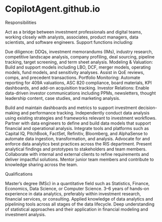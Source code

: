 # CopilotAgent.github.io

Responsibilities

Act as a bridge between investment professionals and digital teams, working closely with analysts, associates, product managers, data scientists, and software engineers.
Support functions including:

Due diligence: DDQs, investment memorandums (IMs), industry research, competitive landscape analysis, company profiling, deal sourcing, pipeline tracking, target screening, and term sheet analysis.
Modeling & Valuation: Build and support models including LBO, DCF, merger models, operating models, fund models, and sensitivity analyses. Assist in QoE reviews, comps, and precedent transactions.
Portfolio Monitoring: Automate reporting for 409A valuations, ASC 820 compliance, board materials, KPI dashboards, and add-on acquisition tracking.
Investor Relations: Enable data-driven investor communications including PPMs, newsletters, thought leadership content, case studies, and marketing analysis.


Build and maintain dashboards and metrics to support investment decision-making and performance tracking.
Independently conduct data analysis using existing strategies and frameworks relevant to investment workflows.
Partner with data engineers to define and build data models that support financial and operational analysis.
Integrate tools and platforms such as Capital IQ, PitchBook, FactSet, Refinitiv, Bloomberg, and AlphaSense to automate data ingestion, transformation, and analysis.
Advocate for and enforce data analytics best practices across the RIS department.
Present analytical findings and prototypes to stakeholders and team members.
Collaborate with internal and external clients to refine requirements and deliver impactful solutions.
Mentor junior team members and contribute to knowledge sharing across the team.


Qualifications

Master’s degree (MSc) in a quantitative field such as Statistics, Finance, Economics, Data Science, or Computer Science.
3–6 years of hands-on experience in data analytics, preferably within investment research, financial services, or consulting.
Applied knowledge of data analytics and pipelining tools across all stages of the data lifecycle.
Deep understanding of statistical approaches and their application in financial modeling and investment analysis.
